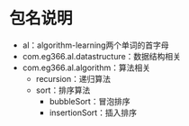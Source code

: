 # 包名说明
- al：algorithm-learning两个单词的首字母
- com.eg366.al.datastructure：数据结构相关
- com.eg366.al.algorithm：算法相关
    - recursion：递归算法
    - sort：排序算法
        - bubbleSort：冒泡排序
        - insertionSort：插入排序
